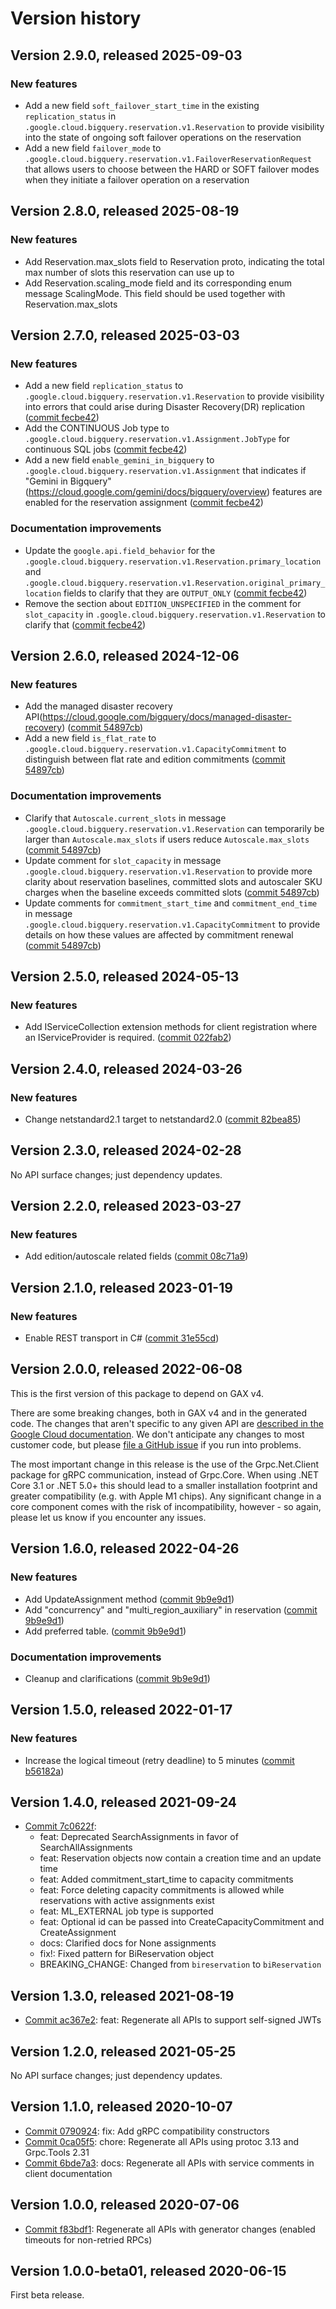 # Version history

## Version 2.9.0, released 2025-09-03

### New features

- Add a new field `soft_failover_start_time` in the existing `replication_status` in `.google.cloud.bigquery.reservation.v1.Reservation` to provide visibility into the state of ongoing soft failover operations on the reservation
- Add a new field `failover_mode` to `.google.cloud.bigquery.reservation.v1.FailoverReservationRequest` that allows users to choose between the HARD or SOFT failover modes when they initiate a failover operation on a reservation

## Version 2.8.0, released 2025-08-19

### New features

- Add Reservation.max_slots field to Reservation proto, indicating the total max number of slots this reservation can use up to
- Add Reservation.scaling_mode field and its corresponding enum message ScalingMode. This field should be used together with Reservation.max_slots

## Version 2.7.0, released 2025-03-03

### New features

- Add a new field `replication_status` to `.google.cloud.bigquery.reservation.v1.Reservation` to provide visibility into errors that could arise during Disaster Recovery(DR) replication ([commit fecbe42](https://github.com/googleapis/google-cloud-dotnet/commit/fecbe4232c0e63beb0da7ba1ccbb6bc15f00ffb8))
- Add the CONTINUOUS Job type to `.google.cloud.bigquery.reservation.v1.Assignment.JobType` for continuous SQL jobs ([commit fecbe42](https://github.com/googleapis/google-cloud-dotnet/commit/fecbe4232c0e63beb0da7ba1ccbb6bc15f00ffb8))
- Add a new field `enable_gemini_in_bigquery` to `.google.cloud.bigquery.reservation.v1.Assignment` that indicates if "Gemini in Bigquery"(https://cloud.google.com/gemini/docs/bigquery/overview) features are enabled for the reservation assignment ([commit fecbe42](https://github.com/googleapis/google-cloud-dotnet/commit/fecbe4232c0e63beb0da7ba1ccbb6bc15f00ffb8))

### Documentation improvements

- Update the `google.api.field_behavior` for the `.google.cloud.bigquery.reservation.v1.Reservation.primary_location` and `.google.cloud.bigquery.reservation.v1.Reservation.original_primary_location` fields to clarify that they are `OUTPUT_ONLY` ([commit fecbe42](https://github.com/googleapis/google-cloud-dotnet/commit/fecbe4232c0e63beb0da7ba1ccbb6bc15f00ffb8))
- Remove the section about `EDITION_UNSPECIFIED` in the comment for `slot_capacity` in `.google.cloud.bigquery.reservation.v1.Reservation` to clarify that ([commit fecbe42](https://github.com/googleapis/google-cloud-dotnet/commit/fecbe4232c0e63beb0da7ba1ccbb6bc15f00ffb8))

## Version 2.6.0, released 2024-12-06

### New features

- Add the managed disaster recovery API(https://cloud.google.com/bigquery/docs/managed-disaster-recovery) ([commit 54897cb](https://github.com/googleapis/google-cloud-dotnet/commit/54897cbd2d99c298ee5f2e7b58b85b042e64e296))
- Add a new field `is_flat_rate` to `.google.cloud.bigquery.reservation.v1.CapacityCommitment` to distinguish between flat rate and edition commitments ([commit 54897cb](https://github.com/googleapis/google-cloud-dotnet/commit/54897cbd2d99c298ee5f2e7b58b85b042e64e296))

### Documentation improvements

- Clarify that `Autoscale.current_slots` in message `.google.cloud.bigquery.reservation.v1.Reservation` can temporarily be larger than `Autoscale.max_slots` if users reduce `Autoscale.max_slots` ([commit 54897cb](https://github.com/googleapis/google-cloud-dotnet/commit/54897cbd2d99c298ee5f2e7b58b85b042e64e296))
- Update comment for `slot_capacity` in message `.google.cloud.bigquery.reservation.v1.Reservation` to provide more clarity about reservation baselines, committed slots and autoscaler SKU charges when the baseline exceeds committed slots ([commit 54897cb](https://github.com/googleapis/google-cloud-dotnet/commit/54897cbd2d99c298ee5f2e7b58b85b042e64e296))
- Update comments for `commitment_start_time` and `commitment_end_time` in message `.google.cloud.bigquery.reservation.v1.CapacityCommitment` to provide details on how these values are affected by commitment renewal ([commit 54897cb](https://github.com/googleapis/google-cloud-dotnet/commit/54897cbd2d99c298ee5f2e7b58b85b042e64e296))

## Version 2.5.0, released 2024-05-13

### New features

- Add IServiceCollection extension methods for client registration where an IServiceProvider is required. ([commit 022fab2](https://github.com/googleapis/google-cloud-dotnet/commit/022fab203f28fb9c608972af7f8b83f571ae5694))

## Version 2.4.0, released 2024-03-26

### New features

- Change netstandard2.1 target to netstandard2.0 ([commit 82bea85](https://github.com/googleapis/google-cloud-dotnet/commit/82bea850661975b9750ac30753528cc9d2e05240))

## Version 2.3.0, released 2024-02-28

No API surface changes; just dependency updates.

## Version 2.2.0, released 2023-03-27

### New features

- Add edition/autoscale related fields ([commit 08c71a9](https://github.com/googleapis/google-cloud-dotnet/commit/08c71a9564c50a621cd07ba1a1bad37a29d05b1d))

## Version 2.1.0, released 2023-01-19

### New features

- Enable REST transport in C# ([commit 31e55cd](https://github.com/googleapis/google-cloud-dotnet/commit/31e55cdbafe12bfae68e28a75a1b75ceb445684f))

## Version 2.0.0, released 2022-06-08

This is the first version of this package to depend on GAX v4.

There are some breaking changes, both in GAX v4 and in the generated
code. The changes that aren't specific to any given API are [described in the Google Cloud
documentation](https://cloud.google.com/dotnet/docs/reference/help/breaking-gax4).
We don't anticipate any changes to most customer code, but please [file a
GitHub issue](https://github.com/googleapis/google-cloud-dotnet/issues/new/choose)
if you run into problems.

The most important change in this release is the use of the Grpc.Net.Client package
for gRPC communication, instead of Grpc.Core. When using .NET Core 3.1 or .NET 5.0+
this should lead to a smaller installation footprint and greater compatibility (e.g.
with Apple M1 chips). Any significant change in a core component comes with the risk
of incompatibility, however - so again, please let us know if you encounter any
issues.
## Version 1.6.0, released 2022-04-26

### New features

- Add UpdateAssignment method ([commit 9b9e9d1](https://github.com/googleapis/google-cloud-dotnet/commit/9b9e9d197d95d59a3e88b213a2511c22683247c0))
- Add "concurrency" and "multi_region_auxiliary" in reservation ([commit 9b9e9d1](https://github.com/googleapis/google-cloud-dotnet/commit/9b9e9d197d95d59a3e88b213a2511c22683247c0))
- Add preferred table. ([commit 9b9e9d1](https://github.com/googleapis/google-cloud-dotnet/commit/9b9e9d197d95d59a3e88b213a2511c22683247c0))

### Documentation improvements

- Cleanup and clarifications ([commit 9b9e9d1](https://github.com/googleapis/google-cloud-dotnet/commit/9b9e9d197d95d59a3e88b213a2511c22683247c0))

## Version 1.5.0, released 2022-01-17

### New features

- Increase the logical timeout (retry deadline) to 5 minutes ([commit b56182a](https://github.com/googleapis/google-cloud-dotnet/commit/b56182a312da47b8b8b2e8aa74f849bc2ac3e844))

## Version 1.4.0, released 2021-09-24

- [Commit 7c0622f](https://github.com/googleapis/google-cloud-dotnet/commit/7c0622f):
  - feat: Deprecated SearchAssignments in favor of SearchAllAssignments
  - feat: Reservation objects now contain a creation time and an update time
  - feat: Added commitment_start_time to capacity commitments
  - feat: Force deleting capacity commitments is allowed while reservations with active assignments exist
  - feat: ML_EXTERNAL job type is supported
  - feat: Optional id can be passed into CreateCapacityCommitment and CreateAssignment
  - docs: Clarified docs for None assignments
  - fix!: Fixed pattern for BiReservation object
  - BREAKING_CHANGE: Changed from `bireservation` to `biReservation`

## Version 1.3.0, released 2021-08-19

- [Commit ac367e2](https://github.com/googleapis/google-cloud-dotnet/commit/ac367e2): feat: Regenerate all APIs to support self-signed JWTs

## Version 1.2.0, released 2021-05-25

No API surface changes; just dependency updates.

## Version 1.1.0, released 2020-10-07

- [Commit 0790924](https://github.com/googleapis/google-cloud-dotnet/commit/0790924): fix: Add gRPC compatibility constructors
- [Commit 0ca05f5](https://github.com/googleapis/google-cloud-dotnet/commit/0ca05f5): chore: Regenerate all APIs using protoc 3.13 and Grpc.Tools 2.31
- [Commit 6bde7a3](https://github.com/googleapis/google-cloud-dotnet/commit/6bde7a3): docs: Regenerate all APIs with service comments in client documentation

## Version 1.0.0, released 2020-07-06

- [Commit f83bdf1](https://github.com/googleapis/google-cloud-dotnet/commit/f83bdf1): Regenerate all APIs with generator changes (enabled timeouts for non-retried RPCs)

## Version 1.0.0-beta01, released 2020-06-15

First beta release.

